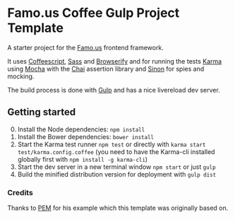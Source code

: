 # Famo.us Coffee Gulp Project Template
A starter project for the [Famo.us](http://famo.us) frontend framework. 

It uses [Coffeescript](http://coffeescript.org/), [Sass](http://sass-lang.com/) and [Browserify](http://browserify.org/) and for running the tests [Karma](http://karma-runner.github.io/) using [Mocha](http://visionmedia.github.io/mocha/) with the [Chai](http://chaijs.com/) assertion library and [Sinon](http://sinonjs.org/) for spies and mocking.

The build process is done with [Gulp](http://gulpjs.com/) and has a nice livereload dev server.

## Getting started

0. Install the Node dependencies: ```npm install```
0. Install the Bower dependencies: ```bower install```
0. Start the Karma test runner ```npm test``` or directly with ```karma start test/karma.config.coffee``` (you need to have the Karma-cli installed globally first with ```npm install -g karma-cli```)
0. Start the dev server in a new terminal window ```npm start``` or just ```gulp```
0. Build the minified distribution version for deployment with ```gulp dist```


### Credits
Thanks to [PEM](https://github.com/PEM--/hellofamousgulped) for his example which this template was originally based on.
